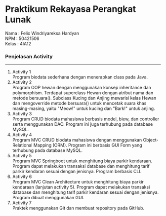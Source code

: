 # Praktikum Rekayasa Perangkat Lunak

Nama : Felix Windriyareksa Hardyan<br/>
NPM : 50421506<br/>
Kelas : 4IA12<br/>

### Penjelasan Activity
___________________________________________________________
1. Activity 1<br/>
Program biodata sederhana dengan menerapkan class pada Java.
2. Activity 2<br/>
Program OOP hewan dengan menggunakan konsep inheritance dan polymorphism. Terdapat superclass Hewan dengan atribut nama dan metode bersuara(). Subclass Kucing dan Anjing mewarisi kelas Hewan dan mengoverride metode bersuara() untuk mencetak suara khas masing-masing, yaitu "Meow!" untuk kucing dan "Bark!" untuk anjing.
3. Activity 3<br/>
Program CRUD biodata mahasiswa berbasis model, biew, dan controller serta menggunakan DAO. Program ini juga terhubung pada database MySQL.
4. Activity 4<br/>
Program MVC CRUD biodata mahasiswa dengan menggunakan Object-Relational Mapping (ORM). Program ini berbasis GUI Form yang terhubung pada database MySQL.
5. Activity 5<br/>
Program MVC Springboot untuk menghitung biaya parkir kendaraan. Program dapat melakukan transaksi database dan menghitung tarif parkir kendaran sesuai dengan jenisnya. Program berbasis CLI.
6. Activity 6<br/>
Program MVC Clean Architecture untuk menghitung biaya parkir kendaraan (lanjutan activity 5). Program dapat melakukan transaksi database dan menghitung tarif parkir kendaran sesuai dengan jenisnya. Program dibuat menggunakan GUI.
7. Activity 7<br/>
Praktek menggunakan Git dan membuat repository pada GitHub.
